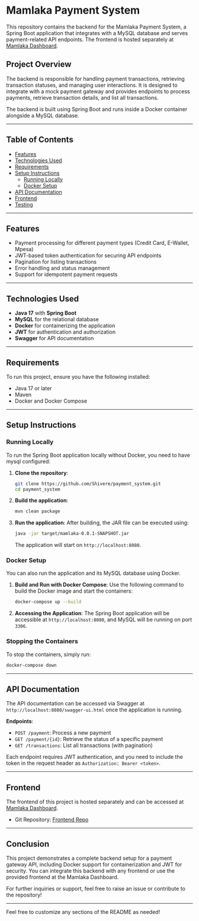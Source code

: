 # Mamlaka Payment System

This repository contains the backend for the Mamlaka Payment System, a Spring Boot application that integrates with a MySQL database and serves payment-related API endpoints. The frontend is hosted separately at [Mamlaka Dashboard](https://mamlaka.web.app/dashboard).

## Project Overview

The backend is responsible for handling payment transactions, retrieving transaction statuses, and managing user interactions. It is designed to integrate with a mock payment gateway and provides endpoints to process payments, retrieve transaction details, and list all transactions.

The backend is built using Spring Boot and runs inside a Docker container alongside a MySQL database. 

---

## Table of Contents

- [Features](#features)
- [Technologies Used](#technologies-used)
- [Requirements](#requirements)
- [Setup Instructions](#setup-instructions)
  - [Running Locally](#running-locally)
  - [Docker Setup](#docker-setup)
- [API Documentation](#api-documentation)
- [Frontend](#frontend)
- [Testing](#testing)

---

## Features

- Payment processing for different payment types (Credit Card, E-Wallet, Mpesa)
- JWT-based token authentication for securing API endpoints
- Pagination for listing transactions
- Error handling and status management
- Support for idempotent payment requests

---

## Technologies Used

- **Java 17** with **Spring Boot**
- **MySQL** for the relational database
- **Docker** for containerizing the application
- **JWT** for authentication and authorization
- **Swagger** for API documentation

---

## Requirements

To run this project, ensure you have the following installed:

- Java 17 or later
- Maven
- Docker and Docker Compose

---

## Setup Instructions

### Running Locally

To run the Spring Boot application locally without Docker, you need to have mysql configured:

1. **Clone the repository**:
   ```bash
   git clone https://github.com/Shivere/payment_system.git
   cd payment_system
   ```

2. **Build the application**:
   ```bash
   mvn clean package
   ```

3. **Run the application**:
   After building, the JAR file can be executed using:
   ```bash
   java -jar target/mamlaka-0.0.1-SNAPSHOT.jar
   ```

   The application will start on `http://localhost:8080`.

### Docker Setup

You can also run the application and its MySQL database using Docker.

1. **Build and Run with Docker Compose**:
   Use the following command to build the Docker image and start the containers:
   ```bash
   docker-compose up --build
   ```

2. **Accessing the Application**:
   The Spring Boot application will be accessible at `http://localhost:8080`, and MySQL will be running on port `3306`.

### Stopping the Containers

To stop the containers, simply run:
```bash
docker-compose down
```

---

## API Documentation

The API documentation can be accessed via Swagger at `http://localhost:8080/swagger-ui.html` once the application is running.

**Endpoints**:
- `POST /payment`: Process a new payment
- `GET /payment/{id}`: Retrieve the status of a specific payment
- `GET /transactions`: List all transactions (with pagination)

Each endpoint requires JWT authentication, and you need to include the token in the request header as `Authorization: Bearer <token>`.

---

## Frontend

The frontend of this project is hosted separately and can be accessed at [Mamlaka Dashboard](https://mamlaka.web.app/dashboard).
- Git Repository: [Frontend Repo](https:github.com/Shivere/mamlaka-frontend)
---

## Conclusion

This project demonstrates a complete backend setup for a payment gateway API, including Docker support for containerization and JWT for security. You can integrate this backend with any frontend or use the provided frontend at the Mamlaka Dashboard.

For further inquiries or support, feel free to raise an issue or contribute to the repository!

--- 

Feel free to customize any sections of the README as needed!
